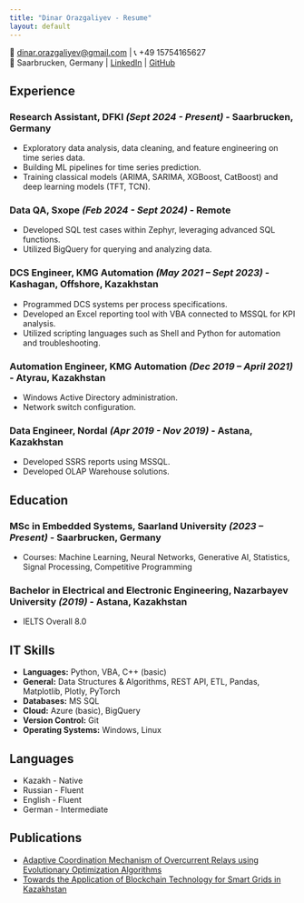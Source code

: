 ```yaml
---
title: "Dinar Orazgaliyev - Resume"
layout: default
---
```



📧 [dinar.orazgaliyev@gmail.com](mailto:dinar.orazgaliyev@gmail.com) | 📞 +49 15754165627  
📍 Saarbrucken, Germany | [LinkedIn](https://linkedin.com/in/dinar-orazgaliyev/) | [GitHub](https://github.com/dinar-orazgaliyev)

## Experience
### Research Assistant, DFKI *(Sept 2024 - Present)* - Saarbrucken, Germany
- Exploratory data analysis, data cleaning, and feature engineering on time series data.
- Building ML pipelines for time series prediction.
- Training classical models (ARIMA, SARIMA, XGBoost, CatBoost) and deep learning models (TFT, TCN).

### Data QA, Sxope *(Feb 2024 - Sept 2024)* - Remote
- Developed SQL test cases within Zephyr, leveraging advanced SQL functions.
- Utilized BigQuery for querying and analyzing data.

### DCS Engineer, KMG Automation *(May 2021 – Sept 2023)* - Kashagan, Offshore, Kazakhstan
- Programmed DCS systems per process specifications.
- Developed an Excel reporting tool with VBA connected to MSSQL for KPI analysis.
- Utilized scripting languages such as Shell and Python for automation and troubleshooting.

### Automation Engineer, KMG Automation *(Dec 2019 – April 2021)* - Atyrau, Kazakhstan
- Windows Active Directory administration.
- Network switch configuration.

### Data Engineer, Nordal *(Apr 2019 - Nov 2019)* - Astana, Kazakhstan
- Developed SSRS reports using MSSQL.
- Developed OLAP Warehouse solutions.

## Education
### MSc in Embedded Systems, Saarland University *(2023 – Present)* - Saarbrucken, Germany
- Courses: Machine Learning, Neural Networks, Generative AI, Statistics, Signal Processing, Competitive Programming

### Bachelor in Electrical and Electronic Engineering, Nazarbayev University *(2019)* - Astana, Kazakhstan
- IELTS Overall 8.0

## IT Skills
- **Languages:** Python, VBA, C++ (basic)
- **General:** Data Structures & Algorithms, REST API, ETL, Pandas, Matplotlib, Plotly, PyTorch
- **Databases:** MS SQL
- **Cloud:** Azure (basic), BigQuery
- **Version Control:** Git
- **Operating Systems:** Windows, Linux

## Languages
- Kazakh - Native
- Russian - Fluent
- English - Fluent
- German - Intermediate

## Publications
- [Adaptive Coordination Mechanism of Overcurrent Relays using Evolutionary Optimization Algorithms](https://doi.org/10.1109/SEST.2019.8849052)
- [Towards the Application of Blockchain Technology for Smart Grids in Kazakhstan](https://doi.org/10.23919/ICACT.2019.8701996)
